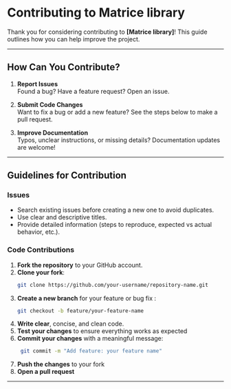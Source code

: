 # Contributing to Matrice library

Thank you for considering contributing to **[Matrice library]**! This guide outlines how you can help improve the project.

---

## How Can You Contribute?

1. **Report Issues**  
   Found a bug? Have a feature request? Open an issue.

2. **Submit Code Changes**  
   Want to fix a bug or add a new feature? See the steps below to make a pull request.

3. **Improve Documentation**  
   Typos, unclear instructions, or missing details? Documentation updates are welcome!

---

## Guidelines for Contribution

### Issues
- Search existing issues before creating a new one to avoid duplicates.
- Use clear and descriptive titles.
- Provide detailed information (steps to reproduce, expected vs actual behavior, etc.).

### Code Contributions
1. **Fork the repository** to your GitHub account.
2. **Clone your fork**:
   ```bash
   git clone https://github.com/your-username/repository-name.git
3. **Create a new branch** for your feature or bug fix :
    ```bash
    git checkout -b feature/your-feature-name
4. **Write clear**, concise, and clean code.
5. **Test your changes** to ensure everything works as expected
6. **Commit your changes** with a meaningful message:
   ```bash
    git commit -m "Add feature: your feature name"
7. **Push the changes** to your fork
8. **Open a pull request**

---


